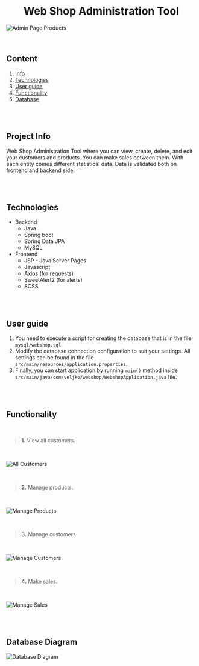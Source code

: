 <h1 align="center">Web Shop Administration Tool</h1>

![Admin Page Products](https://i.ibb.co/zXj3sWQ/products.png)

<br>

## Content
  1. [Info](#Info)
  2. [Technologies](#Technologies)
  3. [User guide](#Guide)
  4. [Functionality](#Functionality)
  5. [Database](#Database)


<br>
<br>

## <a name="Info"></a> Project Info

Web Shop Administration Tool where you can view, create, delete, and edit your customers and products.
You can make sales between them. With each entity comes different statistical data.
Data is validated both on frontend and backend side.

<br>
<br>

## <a name="Technologies"></a> Technologies
<ul>
  <li>Backend
     <ul>
       <li>Java</li>
       <li>Spring boot</li>
       <li>Spring Data JPA</li>
       <li>MySQL</li>
    </ul>
  </li>
  <li>Frontend
     <ul>
       <li>JSP - Java Server Pages</li>
       <li>Javascript</li>
       <li>Axios (for requests)</li>
       <li>SweetAlert2 (for alerts)</li>
       <li>SCSS</li>
    </ul>  
  </li>
</ul>


<br>
<br>

## <a name="Guide"></a> User guide
1. You need to execute a script for creating the database that is in the file `mysql/webshop.sql`
2. Modify the database connection configuration to suit your settings. All settings can be found in the file `src/main/resources/application.properties`. 
3. Finally, you can start application by running `main()` method inside `src/main/java/com/veljko/webshop/WebshopApplication.java` file.


<br>
<br>

## <a name="Functionality"></a> Functionality

<br>

>**1.** View all customers.

<br>

![All Customers](https://i.ibb.co/jWp8gDz/customers.png)

<br>

>**2.** Manage products.

<br>

![Manage Products](https://i.ibb.co/gt6LTL4/add-product.png)

<br>

>**3.** Manage customers.

<br>

![Manage Customers](https://i.ibb.co/R4W6nNq/add-customer.png)


<br>

>**4.** Make sales.

<br>


![Manage Sales](https://i.ibb.co/dQjXhSt/sales.png)

<br>
<br>

## <a name="Database"></a> Database Diagram

![Database Diagram](https://i.ibb.co/BNBKbS2/er-diagram.png)
